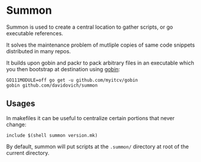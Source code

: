 Summon
======

Summon is used to create a central location to gather scripts, or
go executable references.

It solves the maintenance problem of mutliple copies of same
code snippets distributed in many repos.

It builds upon gobin and packr to pack arbitrary files in an executable
which you then bootstrap at destination using [gobin](https://github.com/myitcv/gobin):

```
GO111MODULE=off go get -u github.com/myitcv/gobin
gobin github.com/davidovich/summon
```

Usages
------

In makefiles it can be useful to centralize certain portions that never change:

```
include $(shell summon version.mk)
```

By default, summon will put scripts at the `.summon/` directory at root of the current directory.